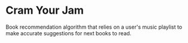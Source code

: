 # Cram Your Jam

Book recommendation algorithm that relies on a user's music playlist to make accurate suggestions for next books to read.



